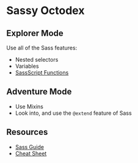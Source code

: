 # Sassy Octodex
## Explorer Mode

Use all of the Sass features:

* Nested selectors
* Variables
* [SassScript Functions](http://sass-lang.com/documentation/Sass/Script/Functions.html)

## Adventure Mode

* Use Mixins
* Look into, and use the `@extend` feature of Sass

## Resources

* [Sass Guide](http://sass-lang.com/guide)
* [Cheat Sheet](https://gist.github.com/hofmannsven/b219051467f86f2ac469)
